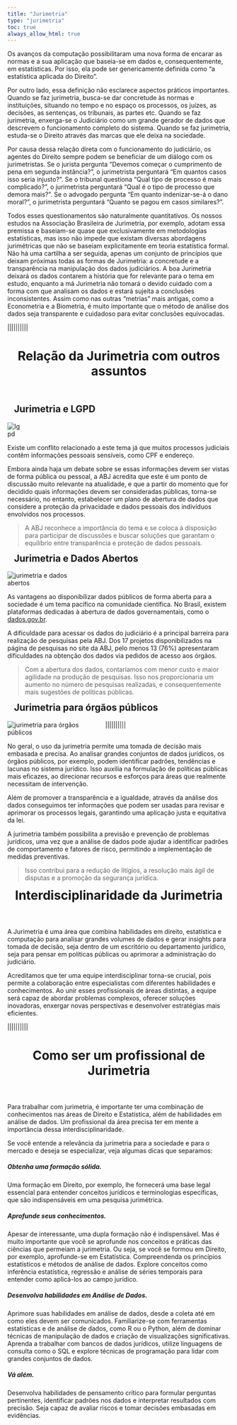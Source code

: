 ```yaml
---
title: "Jurimetria"
type: "jurimetria"
toc: true
always_allow_html: true
---
```


Os avanços da computação possibilitaram uma nova forma de encarar as normas e a sua aplicação que baseia-se em dados e, consequentemente, em estatísticas. Por isso, ela pode ser genericamente definida como “a estatística aplicada do Direito”.

Por outro lado, essa definição não esclarece aspectos práticos importantes. Quando se faz jurimetria, busca-se dar concretude às normas e instituições, situando no tempo e no espaço os processos, os juízes, as decisões, as sentenças, os tribunais, as partes etc. Quando se faz jurimetria, enxerga-se o Judiciário como um grande gerador de dados que descrevem o funcionamento completo do sistema. Quando se faz jurimetria, estuda-se o Direito através das marcas que ele deixa na sociedade.

Por causa dessa relação direta com o funcionamento do judiciário, os agentes do Direito sempre podem se beneficiar de um diálogo com os jurimetristas. Se o jurista pergunta “Devemos começar o cumprimento de pena em segunda instância?”, o jurimetrista perguntará “Em quantos casos isso seria injusto?”. Se o tribunal questiona “Qual tipo de processo é mais complicado?”, o jurimetrista perguntará “Qual é o tipo de processo que demora mais?”. Se o advogado pergunta “Em quanto indenizar-se-á o dano moral?”, o jurimetrista perguntará “Quanto se pagou em casos similares?”.

Todos esses questionamentos são naturalmente quantitativos. Os nossos estudos na Associação Brasileira de Jurimetria, por exemplo, adotam essa premissa e baseiam-se quase que exclusivamente em metodologias estatísticas, mas isso não impede que existam diversas abordagens jurimétricas que não se baseiam explicitamente em teoria estatística formal. Não há uma cartilha a ser seguida, apenas um conjunto de princípios que deixam próximas todas as formas de Jurimetria: a concretude e a transparência na manipulação dos dados judiciários. A boa Jurimetria deixará os dados contarem a história que for relevante para o tema em estudo, enquanto a má Jurimetria não tomará o devido cuidado com a forma com que analisam os dados e estará sujeita a conclusões inconsistentes. Assim como nas outras “metrias” mais antigas, como a Econometria e a Biometria, é muito importante que o método de análise dos dados seja transparente e cuidadoso para evitar conclusões equivocadas.

||||||||||

<div class="container" id="article-container">
  <header class="section-header">
    <h1>Relação da Jurimetria com outros assuntos</h1>
  </header>

<!-- Jurimetria e LGPD -->

  <div class="row">
    <div class="col-md-1"></div>
    <div class="col-md-11"><div class="col-md-12">
      <div style="align-items: center;justify-content: center;">
        <h2 style="padding-left:15px">Jurimetria e LGPD</h2>
        <div class="col-md-4 wow fadeInUp" style="float:left">
          <div class="img">
            <img src="/img/jurimetria/lgpd.png" alt="lgpd" class="img-fluid" style="max-width:80%">
          </div>
        </div>
        <div class="col-md-6 wow fadeInUp" style="float:left">
          <p>Existe um conflito relacionado a este tema já que muitos processos judiciais contêm informações pessoais sensíveis, como CPF e endereço.</p>
          <p>Embora ainda haja um debate sobre se essas informações devem ser vistas de forma pública ou pessoal, a ABJ acredita que este é um ponto de discussão muito relevante na atualidade, e que a partir do momento que for decidido quais informações devem ser consideradas públicas, torna-se necessário, no entanto, estabelecer um plano de abertura de dados que considere a proteção da privacidade e dados pessoais dos indivíduos envolvidos nos processos.</p>
          <blockquote>A ABJ reconhece a importância do tema e se coloca à disposição para participar de discussões e buscar soluções que garantam o equilíbrio entre transparência e proteção de dados pessoais.</blockquote>
        </div>
      </div>
    </div></div>
  </div>

<!-- Jurimetria e Dados Abertos -->
<span class="separador"></span>
  <div class="row">
    <div class="col-md-1"></div>
    <div class="col-md-11"><div class="col-md-12">
      <div style="align-items: center;justify-content: center;">
        <h2 style="padding-left:15px">Jurimetria e Dados Abertos</h2>
        <div class="col-md-4 wow fadeInUp" style="float:left">
          <div class="img">
            <img src="/img/jurimetria/open.png" alt="jurimetria e dados abertos" class="img-fluid" style="max-width:80%">
          </div>
        </div>
        <div class="col-md-6 wow fadeInUp" style="float:left">
          <p>As vantagens ao disponibilizar dados públicos de forma aberta para a sociedade é um tema pacífico na comunidade científica. No Brasil, existem plataformas dedicadas à abertura de dados governamentais, como o <a href="https://dados.gov.br" target="_blank">dados.gov.br</a>.</p>
          <p>A dificuldade para acessar os dados do judiciário é a principal barreira para realização de pesquisas pela ABJ. Dos 17 projetos disponibilizados na página de pesquisas no site da ABJ, pelo menos 13 (76%) apresentaram dificuldades na obtenção dos dados via pedidos de acesso aos órgãos.</p>
          <blockquote>Com a abertura dos dados, contaríamos com menor custo e maior agilidade na produção de pesquisas. Isso nos proporcionaria um aumento no número de pesquisas realizadas, e consequentemente mais sugestões de políticas públicas.</blockquote>
        </div>
      </div>
    </div></div>
  </div>

  <span class="separador"></span>
  <div class="row">
    <div class="col-md-1"></div>
    <div class="col-md-11"><div class="col-md-12">
      <div style="align-items: center;justify-content: center;">
        <h2 style="padding-left:15px">Jurimetria para órgãos públicos</h2>
        <div class="col-md-4 wow fadeInUp" style="float:left">
          <div class="img">
            <img src="/img/jurimetria/open.png" alt="jurimetria para órgãos públicos" class="img-fluid" style="max-width:80%">
          </div>
        </div>
        <div class="col-md-6 wow fadeInUp" style="float:left">
          <p>No geral, o uso da jurimetria permite uma tomada de decisão mais embasada e precisa. Ao analisar grandes conjuntos de dados jurídicos, os órgãos públicos, por exemplo, podem identificar padrões, tendências e lacunas no sistema jurídico. Isso auxilia na formulação de políticas públicas mais eficazes, ao direcionar recursos e esforços para áreas que realmente necessitam de intervenção.</p>
          <p>Além de promover a transparência e a igualdade, através da análise dos dados conseguimos ter informações que podem ser usadas para revisar e aprimorar os processos legais, garantindo uma aplicação justa e equitativa da lei.</p>
          <p>A jurimetria também possibilita a previsão e prevenção de problemas jurídicos, uma vez que a análise de dados pode ajudar a identificar padrões de comportamento e fatores de risco, permitindo a implementação de medidas preventivas.</p>
          <blockquote>Isso contribui para a redução de litígios, a resolução mais ágil de disputas e a promoção da segurança jurídica.</blockquote>
        </div>
      </div>
    </div></div>
  </div>

||||||||||

<!-- Interdisciplinaridade da Jurimetria -->

<div class="container" id="article-container">
  <header class="section-header">
    <h1>Interdisciplinaridade da Jurimetria</h1>
  </header>
  <p>A Jurimetria é uma área que combina habilidades em direito, estatística e computação para analisar grandes volumes de dados e gerar insights para tomada de decisão, seja dentro de um escritório ou departamento jurídico, seja para pensar em políticas públicas ou aprimorar a administração do judiciário.</p>
  <p>Acreditamos que ter uma equipe interdisciplinar torna-se crucial, pois permite a colaboração entre especialistas com diferentes habilidades e conhecimentos. Ao unir esses profissionais de áreas distintas, a equipe será capaz de abordar problemas complexos, oferecer soluções inovadoras, enxergar novas perspectivas e desenvolver estratégias mais eficientes.</p>
</div>

||||||||||

<!-- Como ser um profissional de Jurimetria -->

<div class="container" id="article-container">
  <header class="section-header">
    <h1>Como ser um profissional de Jurimetria</h1>
  </header>
  <p>Para trabalhar com jurimetria, é importante ter uma combinação de conhecimentos nas áreas de Direito e Estatística, além de habilidades em análise de dados. Um profissional da área precisa ter em mente a importância dessa interdisciplinaridade.</p>
  <p>Se você entende a relevância da jurimetria para a sociedade e para o mercado e deseja se especializar, veja algumas dicas que separamos:</p>
  <h5>Obtenha uma formação sólida.</h5>
  <p>Uma formação em Direito, por exemplo, lhe fornecerá uma base legal essencial para entender conceitos jurídicos e terminologias específicas, que são indispensáveis em uma pesquisa jurimétrica.</p>
  <h5>Aprofunde seus conhecimentos.</h5>
  <p>Apesar de interessante, uma dupla formação não é indispensável. Mas é muito importante que você se aprofunde nos conceitos e práticas das ciências que permeiam a jurimetria. Ou seja, se você se formou em Direito, por exemplo,  aprofunde-se em Estatística. Compreendenda os princípios estatísticos e métodos de análise de dados. Explore conceitos como inferência estatística, regressão e análise de séries temporais para entender como aplicá-los ao campo jurídico.</p>
  <h5>Desenvolva habilidades em Análise de Dados.</h5>
  <p>Aprimore suas habilidades em análise de dados, desde a coleta até em como eles devem ser comunicados. Familiarize-se com ferramentas estatísticas e de análise de dados, como R ou o Python, além de dominar técnicas de manipulação de dados e criação de visualizações significativas. Aprenda a trabalhar com bancos de dados jurídicos, utilize linguagens de consulta como o SQL e explore técnicas de programação para lidar com grandes conjuntos de dados.</p>
  <h5>Vá além.</h5>
  <p>Desenvolva habilidades de pensamento crítico para formular perguntas pertinentes, identificar padrões nos dados e interpretar resultados com precisão. Seja capaz de avaliar riscos e tomar decisões embasadas em evidências.</p>
  
  
</div>
